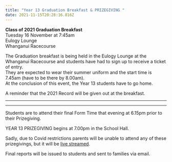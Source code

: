 ```yaml
---
title: "Year 13 Graduation Breakfast & PRIZEGIVING "
date: 2021-11-15T20:28:16.816Z
---
```

**Class of 2021 Graduation Breakfast**  
Tuesday 16 November at 7:45am  
Eulogy Lounge  
Whanganui Racecourse  

The Graduation breakfast is being held in the Eulogy Lounge at the Whanganui Racecourse and students have had to sign up to receive a ticket of entry.  
They are expected to wear their summer uniform and the start time is 7.45am (have to be there by 8.00am).  
At the conclusion of this event, the Year 13 students have to go home.

A reminder that the 2021 Record will be given out at the breakfast.

- - -

- - -

Students are to attend their final Form Time that evening at 6.15pm prior to their Prizegiving.

YEAR 13 PRIZEGIVING begins at 7.00pm in the School Hall.

Sadly, due to Covid restrictions parents will be unable to attend any of these prizegivings, but it will be [live streamed](https://www.youtube.com/c/WhanganuiHigh).

Final reports will be issued to students and sent to families via email.